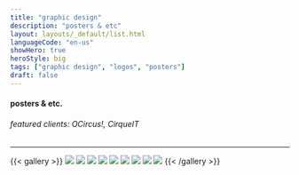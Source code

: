 ```yaml
---
title: "graphic design"
description: "posters & etc"
layout: layouts/_default/list.html
languageCode: "en-us"
showHero: true
heroStyle: big
tags: ["graphic design", "logos", "posters"]
draft: false
---
```

#### posters & etc.
###### featured clients: OCircus!, CirqueIT
---

{{< gallery >}}
  <img src="gallery/Aristizabal_Poster.png" class="grid-w50 md:grid-w33 xl:grid-w25" />
  <img src="gallery/cirqueit_logo_in_action.png" class="grid-w50 md:grid-w33 xl:grid-w25" />
  <img src="gallery/CorpsElectriquePoster.png" class="grid-w50 md:grid-w33 xl:grid-w25" />
  <img src="gallery/FirstofMays.jpg" class="grid-w50 md:grid-w33 xl:grid-w25" />
  <img src="gallery/GrandmasAttic.png" class="grid-w50 md:grid-w33 xl:grid-w25" />
  <img src="gallery/OCircusInterestMeeting_Fall13.png" class="grid-w50 md:grid-w33 xl:grid-w25" />
  <img src="gallery/RADcircusposter.png" class="grid-w50 md:grid-w33 xl:grid-w25" />
  <img src="gallery/SteampunkCircus.png" class="grid-w50 md:grid-w33 xl:grid-w25" />
  <img src="gallery/UnderTheBigTop.png" class="grid-w50 md:grid-w33 xl:grid-w25" />
{{< /gallery >}}
